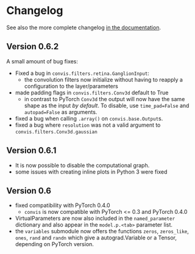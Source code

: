 Changelog
==========

See also the more complete changelog [in the documentation](https://jahuth.github.io/convis/changelog.html).

Version 0.6.2
--------------

A small amount of bug fixes:

 - Fixed a bug in `convis.filters.retina.GanglionInput`:
    - the convolution filters now initialize without having to reapply a configuration to the layer/parameters
 - made padding flags in `convis.filters.Conv3d` default to True
    - in contrast to PyTorch `Conv3d` the output will now have the same shape as the input *by default*. To disable, use `time_pad=False` and `autopad=False` as arguments.
 - fixed a bug when calling `.array()` on `convis.base.Output`s.
 - fixed a bug where `resolution` was not a valid argument to `convis.filters.Conv3d.gaussian`

Version 0.6.1
---------------

 - It is now possible to disable the computational graph.
 - some issues with creating inline plots in Python 3 were fixed

Version 0.6
-----------

 - fixed compatibility with PyTorch 0.4.0
    + `convis` is now compatible with PyTorch <= 0.3 and PyTorch 0.4.0
 - VirtualParameters are now also included in the `named_parameter` dictionary and also appear in the `model.p.<tab>` parameter list.
 - the `variables` submodule now offers the functions `zeros`, `zeros_like`, `ones`, `rand` and `randn` which give a autograd.Variable or a Tensor, depending on PyTorch version.